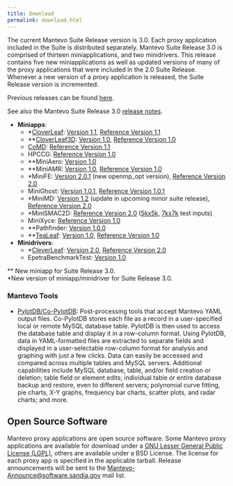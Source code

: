 ```yaml
---
title: Download
permalink: download.html
---
```


The current Mantevo Suite Release version is 3.0\. Each proxy application included in the Suite is distributed separately. Mantevo Suite Release 3.0 is comprised of thirteen miniapplications, and two minidrivers. This release contains five new miniapplications as well as updated versions of many of the proxy applications that were included in the 2.0 Suite Release. Whenever a new version of a proxy application is released, the Suite Release version is incremented.

Previous releases can be found [here](previous_releases.html").

See also the Mantevo Suite Release 3.0 [release notes](release_notes.html").

*   **Miniapps**:
    *   *[CloverLeaf](http://uk-mac.github.io/CloverLeaf/): [Version 1.1](download_files/CloverLeaf-1.1.tar.gz), [Reference Version 1.1](download_files/CloverLeaf_ref-1.1.tar.gz)
    *   **[CloverLeaf3D](http://uk-mac.github.io/CloverLeaf3D/): [Version 1.0](download_files/CloverLeaf3D-1.0.tar.gz), [Reference Version 1.0](download_files/CloverLeaf3D_ref-1.0.tar.gz)
    *   [CoMD](http://exmatex.github.io/CoMD): [Reference Version 1.1](download_files/CoMD_Ref.tgz)
    *   HPCCG: [Reference Version 1.0](download_files/HPCCG-1.0.tar.gz)
    *   **MiniAero: [Version 1.0](download_files/MiniAero-v1.0-Mantevo.tar.gz)
    *   **MiniAMR: [Version 1.0](download_files/miniAMR_1.0_all.tgz), [Reference Version 1.0](download_files/miniAMR_1.0_ref.tgz)
    *   *MiniFE: [Version 2.0.1](download_files/miniFE-2.0.1.tgz) (new openmp_opt version), [Reference Version 2.0](download_files/miniFE_ref-2.0.tgz)
    *   MiniGhost: [Version 1.0.1](download_files/miniGhost_1.0.1.tar.gz), [Reference Version 1.0.1](download_files/miniGhost_ref_1.0.1.tar.gz)
    *   *MiniMD: [Version 1.2](download_files/miniMD_1.2.tgz) (update in upcoming minor suite release), [Reference Version 2.0](download_files/miniMD_ref-2.0.tgz)
    *   *MiniSMAC2D: [Reference Version 2.0](download_files/miniSMAC2D-2.0.tgz) ([5kx5k](download_files/Test_case_5kx5k.tar.gz), [7kx7k](download_files/Test_case_7kx7k.tar.gz) test inputs)
    *   MiniXyce: [Reference Version 1.0](download_files/miniXyce_1.0.tar.gz)
    *   **Pathfinder: [Version 1.0.0](download_files/PathFinder_1.0.0.tgz)
    *   **[TeaLeaf](http://uk-mac.github.io/TeaLeaf/): [Version 1.0](download_files/TeaLeaf-1.0.tar.gz), [Reference Version 1.0](download_files/TeaLeaf_ref-1.0.tar.gz)
*   **Minidrivers**:
    *   *[CleverLeaf](http://uk-mac.github.io/CleverLeaf/): [Version 2.0](download_files/CleverLeaf-2.0.tar.gz), [Reference Version 2.0](download_files/CleverLeaf-2.0.tar.gz)
    *   EpetraBenchmarkTest: [Version 1.0](download_files/EpetraBenchmarkTest-1.0.tar.gz)

** New miniapp for Suite Release 3.0.  
*New version of miniapp/minidriver for Suite Release 3.0.

### Mantevo Tools

*   [PylotDB/Co-PylotDB](https://github.com/dwbarne/PYLOTDB): Post-processing tools that accept Mantevo YAML output files. Co-PylotDB stores each file as a record in a user-specified local or remote MySQL database table. PylotDB is then used to access the database table and display it in a row-column format. Using PylotDB, data in YAML-formatted files are extracted to separate fields and displayed in a user-selectable row-column format for analysis and graphing with just a few clicks. Data can easily be accessed and compared across multiple tables and MySQL servers. Additional capabilities include MySQL database, table, and/or field creation or deletion; table field or element edits; individual table or entire database backup and restore, even to different servers; polynomial curve fitting, pie charts, X-Y graphs, frequency bar charts, scatter plots, and radar charts; and more.

## Open Source Software

Mantevo proxy applications are open source software. Some Mantevo proxy applications are available for download under a [GNU Lesser General Public License (LGPL)](http://www.gnu.org/copyleft/lgpl.html), others are available under a BSD License. The license for each proxy app is specified in the applicable tarball. Release announcements will be sent to the Mantevo-Announce@software.sandia.gov mail list.